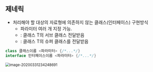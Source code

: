 ## 제네릭

* 처리해야 할 대상의 자료형에 의존하지 않는 클래스(인터페이스) 구현방식
  * 파라미터 여러 개 지정 가능.
  * <? extends T> : 클래스 T의 서브 클래스 전달받음
  * <? super T> : 클래스 T의 슈퍼 클래스를 전달받음

```java
class 클래스이름 <파라미터> {/*...*/}
interface 인터페이스이름 <파라미터> {/*...*/}
```

<img src="C:\Users\sec\AppData\Roaming\Typora\typora-user-images\image-20200331234248691.png" alt="image-20200331234248691" style="zoom:80%;" />